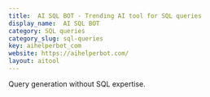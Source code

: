 ```yaml
---
title:  AI SQL BOT - Trending AI tool for SQL queries
display_name:  AI SQL BOT
category: SQL queries
category_slug: sql-queries
key: aihelperbot_com
website: https://aihelperbot.com/
layout: aitool
---
```


Query generation without SQL expertise.
